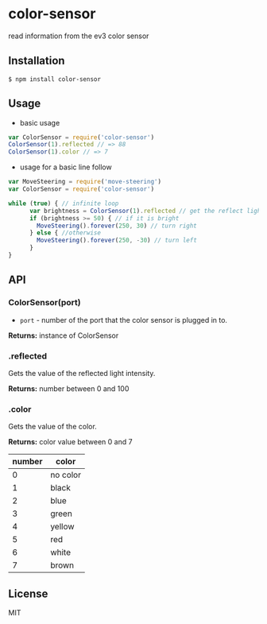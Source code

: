 
# color-sensor

read information from the ev3 color sensor

## Installation

    $ npm install color-sensor

## Usage
- basic usage

```js
var ColorSensor = require('color-sensor')
ColorSensor(1).reflected // => 88
ColorSensor(1).color // => 7
```

- usage for a basic line follow

```js
var MoveSteering = require('move-steering')
var ColorSensor = require('color-sensor')

while (true) { // infinite loop
      var brightness = ColorSensor(1).reflected // get the reflect light intensity
      if (brightness >= 50) { // if it is bright
        MoveSteering().forever(250, 30) // turn right
      } else { //otherwise
        MoveSteering().forever(250, -30) // turn left
      }
}
```

## API

### ColorSensor(port)

- `port` - number of the port that the color sensor is plugged in to.

**Returns:** instance of ColorSensor

### .reflected
Gets the value of the reflected light intensity.

**Returns:** number between 0 and 100

### .color
Gets the value of the color.

**Returns:** color value between 0 and 7

number | color
---|---
0 | no color
1 | black
2 | blue
3 | green
4 | yellow
5 | red
6 | white
7 | brown

## License

MIT
